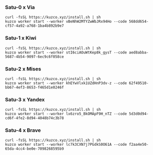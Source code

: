 ### Satu-0 x Via
```
curl -fsSL https://kuzco.xyz/install.sh | sh
kuzco worker start --worker vBeNhW2MTYZwWbJRx94Ho --code 568dd654-cf57-4a92-a768-1ba4b892b9e7
```

### Satu-1 x Kiwi
```
curl -fsSL https://kuzco.xyz/install.sh | sh
kuzco worker start --worker stI6ciAOuWtKep8k_gysT --code aed8abba-5687-4b54-9097-6ec9c6f058ce
```

### Satu-2 x Mises
```
curl -fsSL https://kuzco.xyz/install.sh | sh
kuzco worker start --worker khEYwVlxk1UZdHnP3dv-z --code 62f49510-bb67-4ef3-8653-f465d1e0246f
```

### Satu-3 x Yandex
```
curl -fsSL https://kuzco.xyz/install.sh | sh
kuzco worker start --worker lx6zro5_BkOMApF9H_nTZ --code 5d3d0d94-cd6f-4fe2-8d94-4048b74c3b78
```

### Satu-4 x Brave
```
curl -fsSL https://kuzco.xyz/install.sh | sh
kuzco worker start --worker lc7k3CXN7j7PGdkS0O61A --code f2aa4e50-65da-4cc4-be0e-7098268595b9
```
